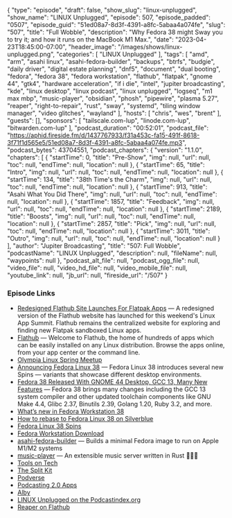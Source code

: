 {
  "type": "episode",
  "draft": false,
  "show_slug": "linux-unplugged",
  "show_name": "LINUX Unplugged",
  "episode": 507,
  "episode_padded": "0507",
  "episode_guid": "51ed08a7-8d3f-4391-a8fc-5abaa4a074fe",
  "slug": "507",
  "title": "Full Wobble",
  "description": "Why Fedora 38 might Sway you to try it; and how it runs on the MacBook M1 Max.",
  "date": "2023-04-23T18:45:00-07:00",
  "header_image": "/images/shows/linux-unplugged.png",
  "categories": [
    "LINUX Unplugged"
  ],
  "tags": [
    "amd",
    "arm",
    "asahi linux",
    "asahi-fedora-builder",
    "backups",
    "btrfs",
    "budgie",
    "daily driver",
    "digital estate planning",
    "dnf5",
    "document",
    "dual booting",
    "fedora",
    "fedora 38",
    "fedora workstation",
    "flathub",
    "flatpak",
    "gnome 44",
    "gtk4",
    "hardware acceleration",
    "if i die",
    "intel",
    "jupiter broadcasting",
    "kde",
    "linux desktop",
    "linux podcast",
    "linux unplugged",
    "logseq",
    "m1 max mbp",
    "music-player",
    "obsidian",
    "phosh",
    "pipewire",
    "plasma 5.27",
    "reaper",
    "right-to-repair",
    "rust",
    "sway",
    "systemd",
    "tiling window manager",
    "video glitches",
    "wayland"
  ],
  "hosts": [
    "chris",
    "wes",
    "brent"
  ],
  "guests": [],
  "sponsors": [
    "tailscale.com-lup",
    "linode.com-lup",
    "bitwarden.com-lup"
  ],
  "podcast_duration": "00:52:01",
  "podcast_file": "https://aphid.fireside.fm/d/1437767933/f31a453c-fa15-491f-8618-3f71f1d565e5/51ed08a7-8d3f-4391-a8fc-5abaa4a074fe.mp3",
  "podcast_bytes": 43704551,
  "podcast_chapters": {
    "version": "1.1.0",
    "chapters": [
      {
        "startTime": 0,
        "title": "Pre-Show",
        "img": null,
        "url": null,
        "toc": null,
        "endTime": null,
        "location": null
      },
      {
        "startTime": 65,
        "title": "Intro",
        "img": null,
        "url": null,
        "toc": null,
        "endTime": null,
        "location": null
      },
      {
        "startTime": 134,
        "title": "38th Time's the Charm",
        "img": null,
        "url": null,
        "toc": null,
        "endTime": null,
        "location": null
      },
      {
        "startTime": 913,
        "title": "Asahi What You Did There",
        "img": null,
        "url": null,
        "toc": null,
        "endTime": null,
        "location": null
      },
      {
        "startTime": 1857,
        "title": "Feedback",
        "img": null,
        "url": null,
        "toc": null,
        "endTime": null,
        "location": null
      },
      {
        "startTime": 2189,
        "title": "Boosts",
        "img": null,
        "url": null,
        "toc": null,
        "endTime": null,
        "location": null
      },
      {
        "startTime": 2857,
        "title": "Pick",
        "img": null,
        "url": null,
        "toc": null,
        "endTime": null,
        "location": null
      },
      {
        "startTime": 3011,
        "title": "Outro",
        "img": null,
        "url": null,
        "toc": null,
        "endTime": null,
        "location": null
      }
    ],
    "author": "Jupiter Broadcasting",
    "title": "507: Full Wobble",
    "podcastName": "LINUX Unplugged",
    "description": null,
    "fileName": null,
    "waypoints": null
  },
  "podcast_alt_file": null,
  "podcast_ogg_file": null,
  "video_file": null,
  "video_hd_file": null,
  "video_mobile_file": null,
  "youtube_link": null,
  "jb_url": null,
  "fireside_url": "/507"
}


### Episode Links

  * [Redesigned Flathub Site Launches For Flatpak Apps](https://www.phoronix.com/news/Redesigned-Flathub-Launches "Redesigned Flathub Site Launches For Flatpak Apps") — A redesigned version of the Flathub website has launched for this weekend's Linux App Summit. Flathub remains the centralized website for exploring and finding new Flatpak sandboxed Linux apps.
  * [Flathub](https://flathub.org/ "Flathub") — Welcome to Flathub, the home of hundreds of apps which can be easily installed on any Linux distribution. Browse the apps online, from your app center or the command line.
  * [Olympia Linux Spring Meetup](https://www.meetup.com/jupiterbroadcasting/events/292645094/ "Olympia Linux Spring Meetup")
  * [Announcing Fedora Linux 38](https://fedoramagazine.org/announcing-fedora-38/ "Announcing Fedora Linux 38") — Fedora Linux 38 introduces several new Spins ­— variants that showcase different desktop environments.
  * [Fedora 38 Released With GNOME 44 Desktop, GCC 13, Many New Features](https://www.phoronix.com/news/Fedora-38-Released "Fedora 38 Released With GNOME 44 Desktop, GCC 13, Many New Features") — Fedora 38 brings many changes including the GCC 13 system compiler and other updated toolchain components like GNU Make 4.4, Glibc 2.37, Binutils 2.39, Golang 1.20, Ruby 3.2, and more.
  * [What’s new in Fedora Workstation 38](https://fedoramagazine.org/whats-new-fedora-38-workstation/ "What’s new in Fedora Workstation 38")
  * [How to rebase to Fedora Linux 38 on Silverblue](https://fedoramagazine.org/how-to-rebase-to-fedora-linux-38-on-silverblue/ "How to rebase to Fedora Linux 38 on Silverblue")
  * [Fedora Linux 38 Spins](https://docs.fedoraproject.org/en-US/releases/f38/spins/ "Fedora Linux 38 Spins")
  * [Fedora Workstation Download](https://fedoraproject.org/workstation/download/ "Fedora Workstation Download")
  * [asahi-fedora-builder](https://github.com/leifliddy/asahi-fedora-builder "asahi-fedora-builder") — Builds a minimal Fedora image to run on Apple M1/M2 systems
  * [music-player](https://github.com/tsirysndr/music-player "music-player") — An extensible music server written in Rust 🚀🎵✨
  * [Tools on Tech](https://toolsontech.com/ "Tools on Tech")
  * [The Split Kit](https://www.thesplitkit.com/ "The Split Kit")
  * [Podverse](http://podverse.fm/ "Podverse")
  * [Podcasting 2.0 Apps](https://podcastindex.org/apps?appTypes=app&elements=Value "Podcasting 2.0 Apps")
  * [Alby](https://getalby.com/ "Alby")
  * [LINUX Unplugged on the Podcastindex.org](https://podcastindex.org/podcast/575694 "LINUX Unplugged on the Podcastindex.org")
  * [Reaper on Flathub](https://flathub.org/apps/fm.reaper.Reaper "Reaper on Flathub")


